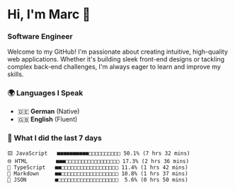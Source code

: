 # Hi, I'm Marc 👋 
### Software Engineer

Welcome to my GitHub! I'm passionate about creating intuitive, high-quality web applications. Whether it's building sleek front-end designs or tackling complex back-end challenges, I'm always eager to learn and improve my skills.  

### 🌍 Languages I Speak  
- 🇩🇪 **German** (Native)  
- 🇬🇧 **English** (Fluent)

### 🤯 What I did the last 7 days

```
🟨 JavaScript   ■■■■■■■■■■□□□□□□□□□□ 50.1% (7 hrs 32 mins)
🌐 HTML         ■■■□□□□□□□□□□□□□□□□□ 17.3% (2 hrs 36 mins)
🔷 TypeScript   ■■□□□□□□□□□□□□□□□□□□ 11.4% (1 hrs 42 mins)
📝 Markdown     ■■□□□□□□□□□□□□□□□□□□ 10.8% (1 hrs 37 mins)
📄 JSON         ■□□□□□□□□□□□□□□□□□□□  5.6% (0 hrs 50 mins)
```